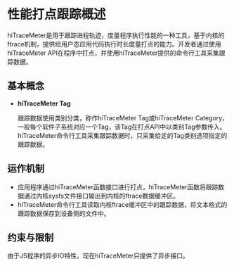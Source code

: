# 性能打点跟踪概述

hiTraceMeter是用于跟踪进程轨迹，度量程序执行性能的一种工具，基于内核的ftrace机制，提供给用户态应用代码执行时长度量打点的能力。开发者通过使用hiTraceMeter API在程序中打点，并使用hiTraceMeter提供的命令行工具采集跟踪数据。

## 基本概念

- **hiTraceMeter Tag**

  跟踪数据使用类别分类，称作hiTraceMeter Tag或hiTraceMeter Category，一般每个软件子系统对应一个Tag，该Tag在打点API中以类别Tag参数传入。hiTraceMeter命令行工具采集跟踪数据时，只采集给定的Tag类别选项指定的跟踪数据。

## 运作机制

- 应用程序通过hiTraceMeter函数接口进行打点，hiTraceMeter函数将跟踪数据通过内核sysfs文件接口输出到内核的ftrace数据缓冲区。
- hiTraceMeter命令行工具读取内核ftrace缓冲区中的跟踪数据，将文本格式的跟踪数据保存到设备侧的文件中。

## 约束与限制

由于JS程序的异步IO特性，现在hiTraceMeter只提供了异步接口。